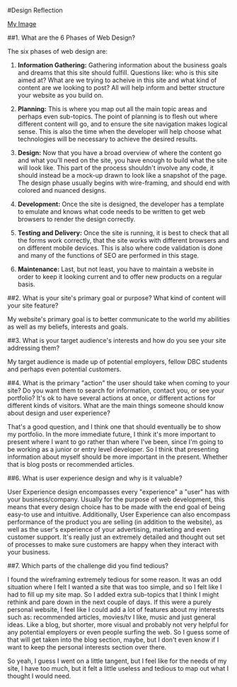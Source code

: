 #Design Reflection

[My Image](/imgs/site-map.png)

##1. What are the 6 Phases of Web Design?

The six phases of web design are:
1. **Information Gathering:** Gathering information about the business goals and dreams that this site should fulfill. Questions like: who is this site aimed at? What are we trying to acheive in this site and what kind of content are we looking to post? All will help inform and better structure your website as you build on.

2. **Planning:** This is where you map out all the main topic areas and perhaps even sub-topics. The point of planning is to flesh out where different content will go, and to ensure the site navigation makes logical sense. This is also the time when the developer will help choose what technologies will be necessary to achieve the desired results.

3. **Design:** Now that you have a broad overview of where the content go and what you'll need on the site, you have enough to build what the site will look like. This part of the process shouldn't involve any code, it should instead be a mock-up drawn to look like a snapshot of the page. The design phase usually begins with wire-framing, and should end with colored and nuanced designs.

4. **Development:** Once the site is designed, the developer has a template to emulate and knows what code needs to be written to get web browsers to render the design correctly.

5. **Testing and Delivery:** Once the site is running, it is best to check that all the forms work correctly, that the site works with different browsers and on different mobile devices. This is also where code validation is done and many of the functions of SEO are performed in this stage.

6. **Maintenance:** Last, but not least, you have to maintain a website in order to keep it looking current and to offer new products on a regular basis. 

##2. What is your site's primary goal or purpose? What kind of content will your site feature?

My website's primary goal is to better communicate to the world my abilities as well as my beliefs, interests and goals.

##3. What is your target audience's interests and how do you see your site addressing them?

My target audience is made up of potential employers, fellow DBC students and perhaps even potential customers.

##4. What is the primary "action" the user should take when coming to your site? Do you want them to search for information, contact you, or see your portfolio? It's ok to have  several actions at once, or different actions for different kinds of visitors. What are the main things someone should know about design and user experience?

That's a good question, and I think one that should eventually be to show my portfolio. In the more immediate future, I think it's more important to present where I want to go rather than where I've been, since I'm going to be working as a junior or entry level developer. So I think that presenting information about myself should be more important in the present. Whether that is blog posts or recommended articles.

##6. What is user experience design and why is it valuable?

User Experience design encompasses every "experience" a "user" has with your business/company. Usually for the purpose of web development, this means that every design choice has to be made with the end goal of being easy-to use and intuitive. Additionally, User Experience can also encompass performance of the product you are selling (in addition to the website), as well as the user's experience of your advertising, marketing and even customer support. It's really just an extremely detailed and thought out set of processes to make sure customers are happy when they interact with your business.

##7. Which parts of the challenge did you find tedious?

I found the wireframing extremely tedious for some reason. It was an odd situation where I felt I wanted a site that was too simple, and so I felt like I had to fill up my site map. So I added extra sub-topics that I think I might rethink and pare down in the next couple of days. If this were a purely personal website, I feel like I could add a lot of features about my interests such as: recommended articles, movies/tv I like, music and just general ideas. Like a blog, but shorter, more visual and probably not very helpful for any potential employers or even people surfing the web. So I guess some of that will get taken into the blog section, maybe, but I don't even know if I want to keep the personal interests section over there. 

So yeah, I guess I went on a little tangent, but I feel like for the needs of my site, I have too much, but it felt a little useless and tedious to map out what I thought I would need.